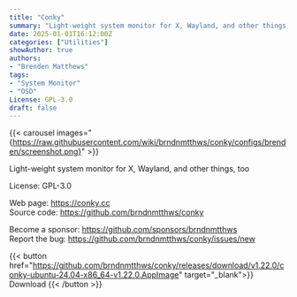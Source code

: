 ```yaml
---
title: "Conky"
summary: "Light-weight system monitor for X, Wayland, and other things, too"
date: 2025-01-01T16:12:00Z
categories: ["Utilities"]
showAuthor: true
authors:
- "Brenden Matthews"
tags: 
- "System Monitor"
- "OSD"
License: GPL-3.0
draft: false
---
```


{{< carousel images="{https://raw.githubusercontent.com/wiki/brndnmtthws/conky/configs/brenden/screenshot.png}" >}}

Light-weight system monitor for X, Wayland, and other things, too

License: GPL-3.0

Web page: <https://conky.cc>  
Source code: <https://github.com/brndnmtthws/conky>

Become a sponsor: <https://github.com/sponsors/brndnmtthws>  
Report the bug: <https://github.com/brndnmtthws/conky/issues/new>  

{{< button href="https://github.com/brndnmtthws/conky/releases/download/v1.22.0/conky-ubuntu-24.04-x86_64-v1.22.0.AppImage" target="_blank">}}
Download
{{< /button >}}